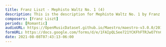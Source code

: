 ```yaml
---
title: Franz Liszt - Mephisto Waltz No. 1 (4)
description: This is the description for Mephisto Waltz No. 1 by Franz Liszt
composers: [Franz Liszt]
periods: [Romantic]
audioURL: https://OpenMusicDataset.github.io/Maestro/maestro-v3.0.0/2013/ORIG-MIDI_02_7_8_13_Group__MID--AUDIO_11_R2_2013_wav--3.midi
formURL: https://docs.google.com/forms/d/e/1FAIpQLSee721YCKFhFTRJwO7YnComBP94md1auORiJ8S2IZmptsvlPA/viewform
date: 2021-08-08T07:43:13-06:00
---
```

